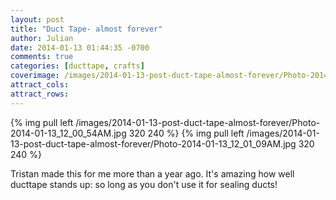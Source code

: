 ```yaml
---
layout: post
title: "Duct Tape- almost forever"
author: Julian
date: 2014-01-13 01:44:35 -0700
comments: true
categories: [ducttape, crafts]
coverimage: /images/2014-01-13-post-duct-tape-almost-forever/Photo-2014-01-13_12_00_54AM.jpg
attract_cols:
attract_rows:
---
```

{% img pull left /images/2014-01-13-post-duct-tape-almost-forever/Photo-2014-01-13_12_00_54AM.jpg 320 240 %}
{% img pull left /images/2014-01-13-post-duct-tape-almost-forever/Photo-2014-01-13_12_01_09AM.jpg 320 240 %}

Tristan made this for me more than a year ago. It's amazing how well ducttape stands up: so long as you don't use it for sealing ducts!
